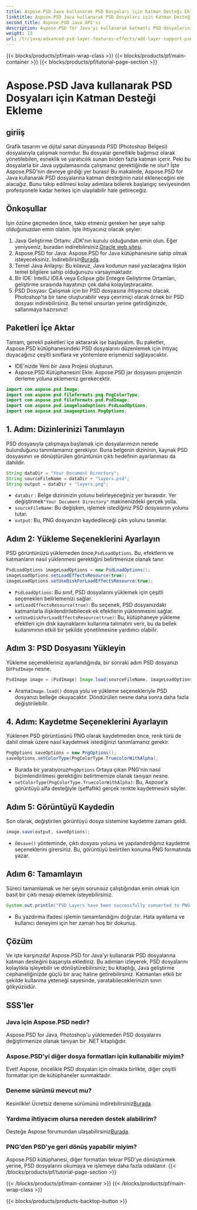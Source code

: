 ```yaml
---
title: Aspose.PSD Java kullanarak PSD Dosyaları için Katman Desteği Ekleme
linktitle: Aspose.PSD Java kullanarak PSD Dosyaları için Katman Desteği Ekleme
second_title: Aspose.PSD Java API'si
description: Aspose.PSD for Java'yı kullanarak katmanlı PSD dosyalarını kolayca yönetin ve PNG formatına dönüştürün! Grafik manipülasyonuna ihtiyaç duyan geliştiriciler için mükemmeldir.
weight: 13
url: /tr/java/advanced-psd-layer-features-effects/add-layer-support-psd-files/
---
```


{{< blocks/products/pf/main-wrap-class >}}
{{< blocks/products/pf/main-container >}}
{{< blocks/products/pf/tutorial-page-section >}}

# Aspose.PSD Java kullanarak PSD Dosyaları için Katman Desteği Ekleme

## giriiş
Grafik tasarım ve dijital sanat dünyasında PSD (Photoshop Belgesi) dosyalarıyla çalışmak normdur. Bu dosyalar genellikle bağımsız olarak yönetilebilen, esneklik ve yaratıcılık sunan birden fazla katman içerir. Peki bu dosyalarla bir Java uygulamasında çalışmanız gerektiğinde ne olur? İşte Aspose.PSD'nin devreye girdiği yer burası! Bu makalede, Aspose.PSD for Java kullanarak PSD dosyalarına katman desteğinin nasıl ekleneceğini ele alacağız. Bunu takip edilmesi kolay adımlara bölerek başlangıç seviyesinden profesyonele kadar herkes için ulaşılabilir hale getireceğiz.
## Önkoşullar
İşin özüne geçmeden önce, takip etmeniz gereken her şeye sahip olduğunuzdan emin olalım. İşte ihtiyacınız olacak şeyler:
1.  Java Geliştirme Ortamı: JDK'nın kurulu olduğundan emin olun. Eğer yeniyseniz, buradan indirebilirsiniz.[Oracle web sitesi](https://www.oracle.com/java/technologies/javase-jdk11-downloads.html).
2.  Aspose.PSD for Java: Aspose.PSD for Java kütüphanesine sahip olmak isteyeceksiniz. İndirebilirsin[Burada](https://releases.aspose.com/psd/java/).
3. Temel Java Anlayışı: Bu kılavuz, Java kodunun nasıl yazılacağına ilişkin temel bilgilere sahip olduğunuzu varsaymaktadır.
4. Bir IDE: IntelliJ IDEA veya Eclipse gibi Entegre Geliştirme Ortamları, geliştirme sırasında hayatınızı çok daha kolaylaştıracaktır.
5. PSD Dosyası: Çalışmak için bir PSD dosyasına ihtiyacınız olacak. Photoshop'ta bir tane oluşturabilir veya çevrimiçi olarak örnek bir PSD dosyası indirebilirsiniz.
Bu temel unsurları yerine getirdiğinizde, sallanmaya hazırsınız!
## Paketleri İçe Aktar
Tamam, gerekli paketleri içe aktararak işe başlayalım. Bu paketler, Aspose.PSD kütüphanesindeki PSD dosyalarını düzenlemek için ihtiyaç duyacağınız çeşitli sınıflara ve yöntemlere erişmenizi sağlayacaktır.

- IDE'nizde Yeni bir Java Projesi oluşturun.
- Aspose.PSD Kütüphanesini Ekle: Aspose.PSD jar dosyasını projenizin derleme yoluna eklemeniz gerekecektir.
```java
import com.aspose.psd.Image;
import com.aspose.psd.fileformats.png.PngColorType;
import com.aspose.psd.fileformats.psd.PsdImage;
import com.aspose.psd.imageloadoptions.PsdLoadOptions;
import com.aspose.psd.imageoptions.PngOptions;
```
## 1. Adım: Dizinlerinizi Tanımlayın
PSD dosyasıyla çalışmaya başlamak için dosyalarımızın nerede bulunduğunu tanımlamamız gerekiyor. Buna belgenin dizininin, kaynak PSD dosyasının ve dönüştürülen görüntünün çıktı hedefinin ayarlanması da dahildir.

```java
String dataDir = "Your Document Directory";
String sourceFileName = dataDir + "layers.psd";
String output = dataDir + "layers.png";
```

- `dataDir` : Belge dizininizin yolunu belirleyeceğiniz yer burasıdır. Yer değiştirmek`"Your Document Directory"` makinenizdeki gerçek yolla.
- `sourceFileName`: Bu değişken, işlemek istediğiniz PSD dosyasının yolunu tutar.
- `output`: Bu, PNG dosyanızın kaydedileceği çıktı yolunu tanımlar.
## Adım 2: Yükleme Seçeneklerini Ayarlayın
 PSD görüntünüzü yüklemeden önce,`PsdLoadOptions`. Bu, efektlerin ve katmanların nasıl yüklenmesi gerektiğini belirtmenize olanak tanır.

```java
PsdLoadOptions imageLoadOptions = new PsdLoadOptions();
imageLoadOptions.setLoadEffectsResource(true);
imageLoadOptions.setUseDiskForLoadEffectsResource(true);
```

- `PsdLoadOptions`: Bu sınıf, PSD dosyalarını yüklemek için çeşitli seçenekleri belirlemenizi sağlar.
- `setLoadEffectsResource(true)`: Bu seçenek, PSD dosyanızdaki katmanlarla ilişkilendirilebilecek ek efektlerin yüklenmesini sağlar.
- `setUseDiskForLoadEffectsResource(true)`: Bu, kütüphaneye yükleme efektleri için disk kaynaklarını kullanma talimatını verir, bu da bellek kullanımının etkili bir şekilde yönetilmesine yardımcı olabilir.
## Adım 3: PSD Dosyasını Yükleyin
 Yükleme seçenekleriniz ayarlandığında, bir sonraki adım PSD dosyanızı bir`PsdImage` nesne.

```java
PsdImage image = (PsdImage) Image.load(sourceFileName, imageLoadOptions);
```

-  Arama`Image.load()` dosya yolu ve yükleme seçenekleriyle PSD dosyanızı belleğe okuyacaktır. Döndürülen nesne daha sonra daha fazla değiştirilebilir.
## 4. Adım: Kaydetme Seçeneklerini Ayarlayın
Yüklenen PSD görüntüsünü PNG olarak kaydetmeden önce, renk türü de dahil olmak üzere nasıl kaydetmek istediğinizi tanımlamanız gerekir.

```java
PngOptions saveOptions = new PngOptions();
saveOptions.setColorType(PngColorType.TruecolorWithAlpha);
```

-  Burada bir yaratıyoruz`PngOptions` Ortaya çıkan PNG'nin nasıl biçimlendirilmesi gerektiğini belirtmemize olanak tanıyan nesne.
- `setColorType(PngColorType.TruecolorWithAlpha)`: Bu, Aspose'a görüntüyü alfa desteğiyle (şeffaflık) gerçek renkte kaydetmesini söyler.
## Adım 5: Görüntüyü Kaydedin
Son olarak, değiştirilen görüntüyü dosya sistemine kaydetme zamanı geldi.

```java
image.save(output, saveOptions);
```

-  ile`save()` yönteminde, çıktı dosyası yolunu ve yapılandırdığınız kaydetme seçeneklerini girersiniz. Bu, görüntüyü belirtilen konuma PNG formatında yazar.
## Adım 6: Tamamlayın
Süreci tamamlamak ve her şeyin sorunsuz çalıştığından emin olmak için basit bir çıktı mesajı eklemek isteyebilirsiniz.

```java
System.out.println("PSD Layers have been successfully converted to PNG!");
```

- Bu yazdırma ifadesi işlemin tamamlandığını doğrular. Hata ayıklama ve kullanıcı deneyimi için her zaman hoş bir dokunuş.
## Çözüm
Ve işte karşınızda! Aspose.PSD for Java'yı kullanarak PSD dosyalarına katman desteğini başarıyla eklediniz. Bu adımları izleyerek, PSD dosyalarını kolaylıkla işleyebilir ve dönüştürebilirsiniz; bu kitaplığı, Java geliştirme cephaneliğinizde güçlü bir araç haline getirebilirsiniz.
Katmanları etkili bir şekilde kullanma yeteneği sayesinde, yaratabileceklerinizin sınırı gökyüzüdür.
## SSS'ler
### Java için Aspose.PSD nedir?
Aspose.PSD for Java, Photoshop'u yüklemeden PSD dosyalarını değiştirmenize olanak tanıyan bir .NET kitaplığıdır.
### Aspose.PSD'yi diğer dosya formatları için kullanabilir miyim?
Evet! Aspose, öncelikle PSD dosyaları için olmakla birlikte, diğer çeşitli formatlar için de kütüphaneler sunmaktadır.
### Deneme sürümü mevcut mu?
 Kesinlikle! Ücretsiz deneme sürümünü indirebilirsiniz[Burada](https://releases.aspose.com/).
### Yardıma ihtiyacım olursa nereden destek alabilirim?
 Desteğe Aspose forumundan ulaşabilirsiniz[Burada](https://forum.aspose.com/c/psd/34).
### PNG'den PSD'ye geri dönüş yapabilir miyim?
Aspose.PSD kütüphanesi, diğer formatları tekrar PSD'ye dönüştürmek yerine, PSD dosyalarını okumaya ve işlemeye daha fazla odaklanır.
{{< /blocks/products/pf/tutorial-page-section >}}

{{< /blocks/products/pf/main-container >}}
{{< /blocks/products/pf/main-wrap-class >}}

{{< blocks/products/products-backtop-button >}}
